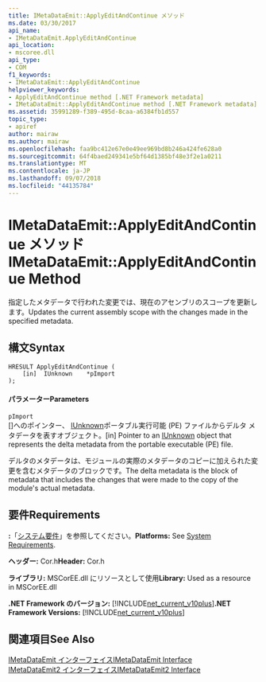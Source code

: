 ```yaml
---
title: IMetaDataEmit::ApplyEditAndContinue メソッド
ms.date: 03/30/2017
api_name:
- IMetaDataEmit.ApplyEditAndContinue
api_location:
- mscoree.dll
api_type:
- COM
f1_keywords:
- IMetaDataEmit::ApplyEditAndContinue
helpviewer_keywords:
- ApplyEditAndContinue method [.NET Framework metadata]
- IMetaDataEmit::ApplyEditAndContinue method [.NET Framework metadata]
ms.assetid: 35991289-f389-495d-8caa-a6384fb1d557
topic_type:
- apiref
author: mairaw
ms.author: mairaw
ms.openlocfilehash: faa9bc412e67e0e49ee969bd8b246a424fe628a0
ms.sourcegitcommit: 64f4baed249341e5bf64d1385bf48e3f2e1a0211
ms.translationtype: MT
ms.contentlocale: ja-JP
ms.lasthandoff: 09/07/2018
ms.locfileid: "44135784"
---
```

# <a name="imetadataemitapplyeditandcontinue-method"></a><span data-ttu-id="24fe2-102">IMetaDataEmit::ApplyEditAndContinue メソッド</span><span class="sxs-lookup"><span data-stu-id="24fe2-102">IMetaDataEmit::ApplyEditAndContinue Method</span></span>
<span data-ttu-id="24fe2-103">指定したメタデータで行われた変更では、現在のアセンブリのスコープを更新します。</span><span class="sxs-lookup"><span data-stu-id="24fe2-103">Updates the current assembly scope with the changes made in the specified metadata.</span></span>  
  
## <a name="syntax"></a><span data-ttu-id="24fe2-104">構文</span><span class="sxs-lookup"><span data-stu-id="24fe2-104">Syntax</span></span>  
  
```  
HRESULT ApplyEditAndContinue (   
    [in]  IUnknown    *pImport  
);  
```  
  
#### <a name="parameters"></a><span data-ttu-id="24fe2-105">パラメーター</span><span class="sxs-lookup"><span data-stu-id="24fe2-105">Parameters</span></span>  
 `pImport`  
 <span data-ttu-id="24fe2-106">\[\]へのポインター、 [IUnknown](/cpp/atl/iunknown)ポータブル実行可能 (PE) ファイルからデルタ メタデータを表すオブジェクト。</span><span class="sxs-lookup"><span data-stu-id="24fe2-106">\[in\] Pointer to an [IUnknown](/cpp/atl/iunknown) object that represents the delta metadata from the portable executable (PE) file.</span></span>
  
 <span data-ttu-id="24fe2-107">デルタのメタデータは、モジュールの実際のメタデータのコピーに加えられた変更を含むメタデータのブロックです。</span><span class="sxs-lookup"><span data-stu-id="24fe2-107">The delta metadata is the block of metadata that includes the changes that were made to the copy of the module's actual metadata.</span></span>  
  
## <a name="requirements"></a><span data-ttu-id="24fe2-108">要件</span><span class="sxs-lookup"><span data-stu-id="24fe2-108">Requirements</span></span>  
 <span data-ttu-id="24fe2-109">**:**「[システム要件](../../../../docs/framework/get-started/system-requirements.md)」を参照してください。</span><span class="sxs-lookup"><span data-stu-id="24fe2-109">**Platforms:** See [System Requirements](../../../../docs/framework/get-started/system-requirements.md).</span></span>  
  
 <span data-ttu-id="24fe2-110">**ヘッダー:** Cor.h</span><span class="sxs-lookup"><span data-stu-id="24fe2-110">**Header:** Cor.h</span></span>  
  
 <span data-ttu-id="24fe2-111">**ライブラリ:** MSCorEE.dll にリソースとして使用</span><span class="sxs-lookup"><span data-stu-id="24fe2-111">**Library:** Used as a resource in MSCorEE.dll</span></span>  
  
 <span data-ttu-id="24fe2-112">**.NET Framework のバージョン:** [!INCLUDE[net_current_v10plus](../../../../includes/net-current-v10plus-md.md)]</span><span class="sxs-lookup"><span data-stu-id="24fe2-112">**.NET Framework Versions:** [!INCLUDE[net_current_v10plus](../../../../includes/net-current-v10plus-md.md)]</span></span>  
  
## <a name="see-also"></a><span data-ttu-id="24fe2-113">関連項目</span><span class="sxs-lookup"><span data-stu-id="24fe2-113">See Also</span></span>  
 [<span data-ttu-id="24fe2-114">IMetaDataEmit インターフェイス</span><span class="sxs-lookup"><span data-stu-id="24fe2-114">IMetaDataEmit Interface</span></span>](../../../../docs/framework/unmanaged-api/metadata/imetadataemit-interface.md)  
 [<span data-ttu-id="24fe2-115">IMetaDataEmit2 インターフェイス</span><span class="sxs-lookup"><span data-stu-id="24fe2-115">IMetaDataEmit2 Interface</span></span>](../../../../docs/framework/unmanaged-api/metadata/imetadataemit2-interface.md)
